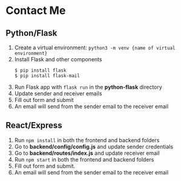 # Contact Me

## Python/Flask

1. Create a virtual environment: `python3 -m venv {name of virtual environment}`
2. Install Flask and other components
   ```
   $ pip install flask
   $ pip install flask-mail
   ```
3. Run Flask app with `flask run` in the **python-flask** directory
4. Update sender and receiver emails
5. Fill out form and submit
6. An email will send from the sender email to the receiver email

## React/Express

1. Run `npm install` in both the frontend and backend folders
2. Go to **backend/config/config.js** and update sender credentials
3. Go to **backend/routes/index.js** and update receiver email
4. Run `npm start` in both the frontend and backend folders
5. Fill out form and submit.
6. An email will send from the sender email to the receiver email
